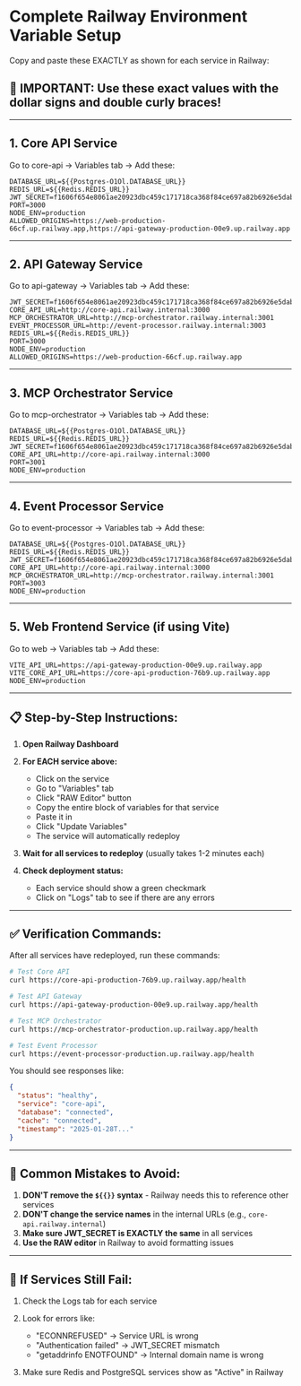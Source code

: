 # Complete Railway Environment Variable Setup

Copy and paste these EXACTLY as shown for each service in Railway:

## 🔴 IMPORTANT: Use these exact values with the dollar signs and double curly braces!

---

## 1. Core API Service

Go to core-api → Variables tab → Add these:

```
DATABASE_URL=${{Postgres-O1Ol.DATABASE_URL}}
REDIS_URL=${{Redis.REDIS_URL}}
JWT_SECRET=f1606f654e8061ae20923dbc459c171718ca368f84ce697a82b6926e5dabd07f
PORT=3000
NODE_ENV=production
ALLOWED_ORIGINS=https://web-production-66cf.up.railway.app,https://api-gateway-production-00e9.up.railway.app
```

---

## 2. API Gateway Service

Go to api-gateway → Variables tab → Add these:

```
JWT_SECRET=f1606f654e8061ae20923dbc459c171718ca368f84ce697a82b6926e5dabd07f
CORE_API_URL=http://core-api.railway.internal:3000
MCP_ORCHESTRATOR_URL=http://mcp-orchestrator.railway.internal:3001
EVENT_PROCESSOR_URL=http://event-processor.railway.internal:3003
REDIS_URL=${{Redis.REDIS_URL}}
PORT=3000
NODE_ENV=production
ALLOWED_ORIGINS=https://web-production-66cf.up.railway.app
```

---

## 3. MCP Orchestrator Service

Go to mcp-orchestrator → Variables tab → Add these:

```
DATABASE_URL=${{Postgres-O1Ol.DATABASE_URL}}
REDIS_URL=${{Redis.REDIS_URL}}
JWT_SECRET=f1606f654e8061ae20923dbc459c171718ca368f84ce697a82b6926e5dabd07f
CORE_API_URL=http://core-api.railway.internal:3000
PORT=3001
NODE_ENV=production
```

---

## 4. Event Processor Service

Go to event-processor → Variables tab → Add these:

```
DATABASE_URL=${{Postgres-O1Ol.DATABASE_URL}}
REDIS_URL=${{Redis.REDIS_URL}}
JWT_SECRET=f1606f654e8061ae20923dbc459c171718ca368f84ce697a82b6926e5dabd07f
CORE_API_URL=http://core-api.railway.internal:3000
MCP_ORCHESTRATOR_URL=http://mcp-orchestrator.railway.internal:3001
PORT=3003
NODE_ENV=production
```

---

## 5. Web Frontend Service (if using Vite)

Go to web → Variables tab → Add these:

```
VITE_API_URL=https://api-gateway-production-00e9.up.railway.app
VITE_CORE_API_URL=https://core-api-production-76b9.up.railway.app
NODE_ENV=production
```

---

## 📋 Step-by-Step Instructions:

1. **Open Railway Dashboard**
2. **For EACH service above:**
   - Click on the service
   - Go to "Variables" tab
   - Click "RAW Editor" button
   - Copy the entire block of variables for that service
   - Paste it in
   - Click "Update Variables"
   - The service will automatically redeploy

3. **Wait for all services to redeploy** (usually takes 1-2 minutes each)

4. **Check deployment status:**
   - Each service should show a green checkmark
   - Click on "Logs" tab to see if there are any errors

---

## ✅ Verification Commands:

After all services have redeployed, run these commands:

```bash
# Test Core API
curl https://core-api-production-76b9.up.railway.app/health

# Test API Gateway  
curl https://api-gateway-production-00e9.up.railway.app/health

# Test MCP Orchestrator
curl https://mcp-orchestrator-production.up.railway.app/health

# Test Event Processor
curl https://event-processor-production.up.railway.app/health
```

You should see responses like:
```json
{
  "status": "healthy",
  "service": "core-api",
  "database": "connected",
  "cache": "connected",
  "timestamp": "2025-01-28T..."
}
```

---

## 🚨 Common Mistakes to Avoid:

1. **DON'T remove the `${{}}` syntax** - Railway needs this to reference other services
2. **DON'T change the service names** in the internal URLs (e.g., `core-api.railway.internal`)
3. **Make sure JWT_SECRET is EXACTLY the same** in all services
4. **Use the RAW editor** in Railway to avoid formatting issues

---

## 📝 If Services Still Fail:

1. Check the Logs tab for each service
2. Look for errors like:
   - "ECONNREFUSED" → Service URL is wrong
   - "Authentication failed" → JWT_SECRET mismatch
   - "getaddrinfo ENOTFOUND" → Internal domain name is wrong

3. Make sure Redis and PostgreSQL services show as "Active" in Railway